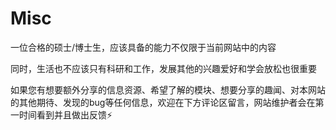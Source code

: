# Misc

一位合格的硕士/博士生，应该具备的能力不仅限于当前网站中的内容

同时，生活也不应该只有科研和工作，发展其他的兴趣爱好和学会放松也很重要

如果您有想要额外分享的信息资源、希望了解的模块、想要分享的趣闻、对本网站的其他期待、发现的bug等任何信息，欢迎在下方评论区留言，网站维护者会在第一时间看到并且做出反馈⚡️
